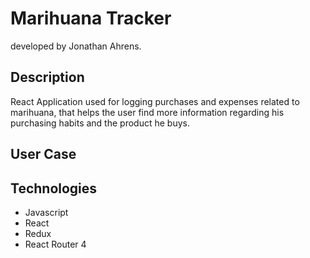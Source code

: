 # Marihuana Tracker

developed by Jonathan Ahrens.  

## Description
React Application used for logging purchases and expenses related to marihuana, that helps the user find more information regarding his purchasing habits and the product he buys.  

## User Case

## Technologies
- Javascript
- React
- Redux
- React Router 4
